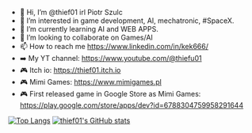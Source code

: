 - 👋 Hi, I’m @thief01 irl Piotr Szulc
- 👀 I’m interested in game development, AI, mechatronic, #SpaceX.
- 🌱 I’m currently learning AI and WEB APPS.
- 💞️ I’m looking to collaborate on Games/AI
- 📫 How to reach me https://www.linkedin.com/in/kek666/
- ➡️ My YT channel: https://www.youtube.com/@thiefu01
- 🎮 Itch io: https://thief01.itch.io
- 🎮 Mimi Games: https://www.mimigames.pl
- 🎮 First released game in Google Store as Mimi Games: https://play.google.com/store/apps/dev?id=6788304759958291644

<!---
thief01/thief01 is a ✨ special ✨ repository because its `README.md` (this file) appears on your GitHub profile.
You can click the Preview link to take a look at your changes.
--->

[![Top Langs](https://github-readme-stats.vercel.app/api?username=thief01&theme=radical&show_icons=true)](https://https://github.com/thief01)
[![thief01's GitHub stats](https://github-readme-stats.vercel.app/api/top-langs?username=thief01&hide=html,scss,stylus,blade,jupyter%20notebook,hlsl,shaderlab,css,shell,batchfile,dockerfile,typescript&theme=radical&show_icons=true&layout=donut)](https://https://github.com/thief01)
